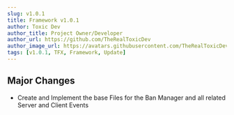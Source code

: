 ```yaml
---
slug: v1.0.1
title: Framework v1.0.1
author: Toxic Dev
author_title: Project Owner/Developer
author_url: https://github.com/TheRealToxicDev
author_image_url: https://avatars.githubusercontent.com/TheRealToxicDev
tags: [v1.0.1, TFX, Framework, Update]
---
```


## Major Changes 
* Create and Implement the base Files for the Ban Manager and all related Server and Client Events
